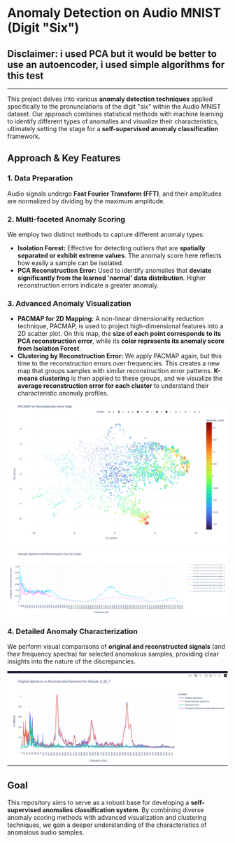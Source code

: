 # Anomaly Detection on Audio MNIST (Digit "Six")
## Disclaimer: i used PCA but it would be better to use an autoencoder, i used simple algorithms for this test
---

This project delves into various **anomaly detection techniques** applied specifically to the pronunciations of the digit "six" within the Audio MNIST dataset. Our approach combines statistical methods with machine learning to identify different types of anomalies and visualize their characteristics, ultimately setting the stage for a **self-supervised anomaly classification** framework.

## Approach & Key Features

### 1. Data Preparation
Audio signals undergo **Fast Fourier Transform (FFT)**, and their amplitudes are normalized by dividing by the maximum amplitude.

### 2. Multi-faceted Anomaly Scoring
We employ two distinct methods to capture different anomaly types:
* **Isolation Forest:** Effective for detecting outliers that are **spatially separated or exhibit extreme values**. The anomaly score here reflects how easily a sample can be isolated.
* **PCA Reconstruction Error:** Used to identify anomalies that **deviate significantly from the learned 'normal' data distribution**. Higher reconstruction errors indicate a greater anomaly.

### 3. Advanced Anomaly Visualization
* **PACMAP for 2D Mapping:** A non-linear dimensionality reduction technique, PACMAP, is used to project high-dimensional features into a 2D scatter plot. On this map, the **size of each point corresponds to its PCA reconstruction error**, while its **color represents its anomaly score from Isolation Forest**.
* **Clustering by Reconstruction Error:** We apply PACMAP again, but this time to the reconstruction errors over frequencies. This creates a new map that groups samples with similar reconstruction error patterns. **K-means clustering** is then applied to these groups, and we visualize the **average reconstruction error for each cluster** to understand their characteristic anomaly profiles.

![alt text](https://github.com/Ishikawa7/Audio_anomalies_detection_test/blob/main/recostruction_errors_map.png?raw=true)
![alt text](https://github.com/Ishikawa7/Audio_anomalies_detection_test/blob/main/reconstruction_error_patterns.png?raw=true)

### 4. Detailed Anomaly Characterization
We perform visual comparisons of **original and reconstructed signals** (and their frequency spectra) for selected anomalous samples, providing clear insights into the nature of the discrepancies.

![alt text](https://github.com/Ishikawa7/Audio_anomalies_detection_test/blob/main/example_sample_analysis.png?raw=true)

## Goal

This repository aims to serve as a robust base for developing a **self-supervised anomalies classification system**. By combining diverse anomaly scoring methods with advanced visualization and clustering techniques, we gain a deeper understanding of the characteristics of anomalous audio samples.
